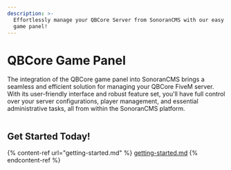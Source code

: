 ```yaml
---
description: >-
  Effortlessly manage your QBCore Server from SonoranCMS with our easy to use
  game panel!
---
```


# QBCore Game Panel

The integration of the QBCore game panel into SonoranCMS brings a seamless and efficient solution for managing your QBCore FiveM server. With its user-friendly interface and robust feature set, you'll have full control over your server configurations, player management, and essential administrative tasks, all from within the SonoranCMS platform.

<figure><img src="https://cdn.upload.systems/uploads/H3Z8xKgS.png" alt=""><figcaption></figcaption></figure>

## Get Started Today!

{% content-ref url="getting-started.md" %}
[getting-started.md](getting-started.md)
{% endcontent-ref %}
